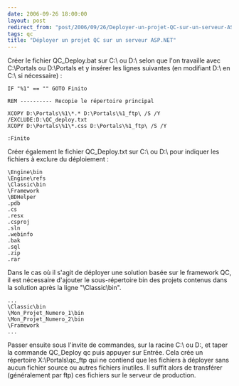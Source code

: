 ```yaml
---
date: 2006-09-26 18:00:00
layout: post
redirect_from: "post/2006/09/26/Deployer-un-projet-QC-sur-un-serveur-ASPNET"
tags: qc
title: "Déployer un projet QC sur un serveur ASP.NET"
---
```


Créer le fichier QC_Deploy.bat sur C:\ ou D:\ selon que l'on travaille avec
C:\Portals ou D:\Portals et y insérer les lignes suivantes (en modifiant D:\ en
C:\ si nécessaire) :

```
IF "%1" == "" GOTO Finito

REM ---------- Recopie le répertoire principal

XCOPY D:\Portals\%1\*.* D:\Portals\%1_ftp\ /S /Y /EXCLUDE:D:\QC_deploy.txt
XCOPY D:\Portals\%1\*.css D:\Portals\%1_ftp\ /S /Y

:Finito
```

Créer également le fichier QC_Deploy.txt sur C:\ ou D:\ pour indiquer les
fichiers à exclure du déploiement :

```
\Engine\bin
\Engine\refs
\Classic\bin
\Framework
\BDHelper
.pdb
.cs
.resx
.csproj
.sln
.webinfo
.bak
.sql
.zip
.rar
```

Dans le cas où il s'agit de déployer une solution basée sur le framework QC, il
est nécessaire d'ajouter le sous-répertoire bin des projets contenus dans la
solution après la ligne "\Classic\bin".

```
...
\Classic\bin
\Mon_Projet_Numero_1\bin
\Mon_Projet_Numero_2\bin
\Framework
...
```

Passer ensuite sous l'invite de commandes, sur la racine C:\ ou D:\, et
taper la commande QC_Deploy qc puis appuyer sur Entrée. Cela crée un répertoire
X:\Portals\qc_ftp qui ne contiend que les fichiers à déployer sans aucun
fichier source ou autres fichiers inutiles. Il suffit alors de transférer
(généralement par ftp) ces fichiers sur le serveur de production.
